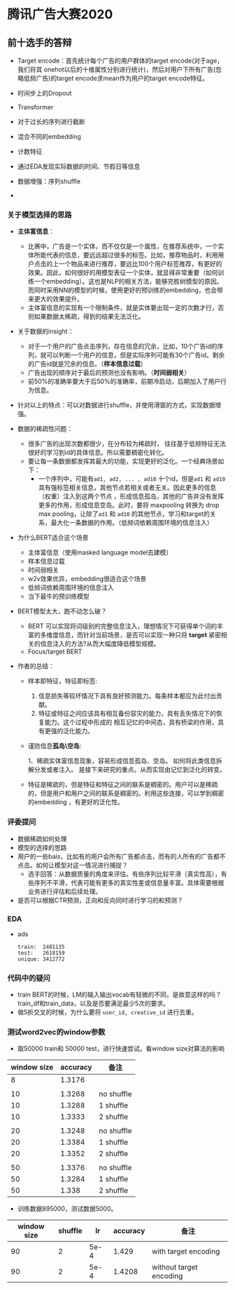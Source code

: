 # 腾讯广告大赛2020

## 前十选手的答辩 

- Target encode：首先统计每个广告的用户群体的target encode(对于age，我们将其 onehot以后的十维属性分别进行统计)，然后对用户下所有广告(忽略低频广告)的target encode求mean作为用户的target encode特征。
- 时间步上的Dropout
- Transformer

- 对于过长的序列进行截断
- 混合不同的embedding
- 计数特征
- 通过EDA发现实际数据的时间、节假日等信息
- 数据增强：序列shuffle
- 

### 关于模型选择的思路

- **主体富信息**：

  - 比赛中，广告是一个实体，而不仅仅是一个属性，在推荐系统中，一个实体所能代表的信息，要远远超过很多的标签。比如，推荐物品时，利用用户点击的上一个物品来进行推荐，要远比100个用户标签推荐，有更好的效果。因此，如何很好的用模型表征一个实体，就显得非常重要（如何训练一个embedding）。这也是NLP的相关方法，能够完胜树模型的原因。而同时采用NN的模型的时候，使用更好的预训练的embedding，也会带来更大的效果提升。
  - 主体富信息的实现有一个限制条件，就是实体要出现一定的次数才行，否则如果数据太稀疏，得到的结果无法泛化。

- 关于数据的insight：

  - 对于一个用户的广告点击序列，存在信息的冗余，比如，10个广告id的序列，就可以判断一个用户的信息，但是实际序列可能有30个广告id。剩余的广告id就是冗余的信息。（**样本信息过载**）
  - 广告出现的顺序对于最后的预测也没有影响。（**时间弱相关**）
  - 前50%的准确率要大于后50%的准确率，前期冷启动，后期加入了用户行为信息。

- 针对以上的特点：可以对数据进行shuffle，并使用滑窗的方式，实现数据增强。

- 数据的稀疏性问题：

  - 很多广告的出现次数都很少，在分布较为稀疏时， 往往基于低频特征无法很好的学习到id的具体信息。所以需要稠密化转化。
  - 要让每一条数据都发挥其最大的功能，实现更好的泛化。一个经典场景如下：
    - 一个序列中，可能有`ad1, ad2, ... , ad10` 十个id，但是`ad1` 和 `ad10` 具有强标签相关信息，其他节点若相关或者无关。因此更多的信息（权重）注入到这两个节点  ，形成信息孤岛，其他的广告并没有发挥更多的作用，形成信息空岛。此时，要将 maxpooling 转换为 drop max pooling，让除了`ad1` 和 `ad10` 的其他节点，学习和target的关系，最大化一条数据的作用。（低频词依赖周围环境的信息注入）

- 为什么BERT适合这个场景

  - 主体富信息（使用masked language model去建模）
  - 样本信息过载
  - 时间弱相关
  - w2v效果优异，embedding很适合这个场景
  - 低频词依赖周围环境的信息注入
  - 当下最牛的预训练模型

- BERT模型太大，跑不动怎么破？

  -  BERT 可以实现将词级别的完整信息注入，理想情况下可获得单个词的丰富的多维度信息，而针对当前场景，是否可以实现一种只将 **target** 紧密相关的信息注入的方法?从而大幅度降低模型规模。
  - Focus/target BERT

- 作者的总结：

  - 样本即特征，特征即标签: 

    1. 信息损失等较坏情况下具有良好预测能力。每条样本都应为此付出贡献。 
    2. 特征或特征之间应该具有相互备份容灾的能力，具有丢失情况下的恢复能力。这个过程中形成的 相互记忆的中间态，具有桥梁的作用，具有更强的泛化能力。

  - 谨防信息**孤岛\空岛**:

    1、稀疏实体富信息现象，容易形成信息孤岛、空岛。 如何将此类信息拆解分发或者注入。 是接下来研究的重点。从而实现由记忆到泛化的转变。

  - 特征是稀疏的，但是特征和特征之间的联系是稠密的。用户可以是稀疏的，但是用户和用户之间的联系是稠密的。利用这些连接，可以学到稠密的embedding ，有更好的泛化性。 





### 评委提问

- 数据稀疏如何处理
- 模型的选择的思路
- 用户的一些bais，比如有的用户会所有广告都点击，而有的人所有的广告都不点击。如何让模型对这一情况进行捕捉？
  - 选手回答：从数据质量的角度来评估。有些序列比较平滑（真实性高），有些序列不平滑，代表可能有更多的真实性差或信息量丰富。具体需要根据业务进行评估和后续处理。
- 是否可以根据CTR预测，正向和反向同时进行学习的和预测？



### EDA

- ads

  ```
  train:  2481135
  test:   2618159
  unique: 3412772
  ```

  




### 代码中的疑问

- train BERT的时候，LM的输入输出vocab有轻微的不同，是故意这样的吗？train_df和train_data，以及是否要满足最少5次的要求。
- 做5折交叉的时候，为什么要将 `user_id, creative_id` 进行去重。



### 测试word2vec的window参数

- 取50000 train和 50000 test，进行快速尝试。看window size对算法的影响

| window size | accuracy | 备注       |
| ----------- | -------- | ---------- |
| 8           | 1.3176   |            |
|             |          |            |
| 10          | 1.3268   | no shuffle |
| 10          | 1.3288   | 1 shuffle  |
| 10          | 1.3333   | 2 shuffle  |
|             |          |            |
| 20          | 1.3248   | no shuffle |
| 20          | 1.3384   | 1 shuffle  |
| 20          | 1.3352   | 2 shuffle  |
|             |          |            |
| 50          | 1.3376   | no shuffle |
| 50          | 1.3284   | 1 shuffle  |
| 50          | 1.338    | 2 shuffle  |

- 训练数据895000，测试数据5000。

| window size | shuffle | lr   | accuracy | 备注                    |
| ----------- | ------- | ---- | -------- | ----------------------- |
| 90          | 2       | 5e-4 | 1.429    | with target encoding    |
| 90          | 2       | 5e-4 | 1.4208   | without target encoding |

